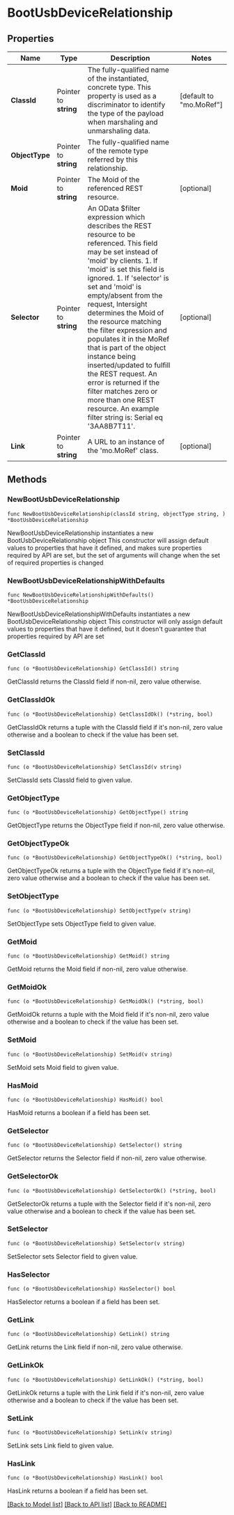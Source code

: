 # BootUsbDeviceRelationship

## Properties

Name | Type | Description | Notes
------------ | ------------- | ------------- | -------------
**ClassId** | Pointer to **string** | The fully-qualified name of the instantiated, concrete type. This property is used as a discriminator to identify the type of the payload when marshaling and unmarshaling data. | [default to "mo.MoRef"]
**ObjectType** | Pointer to **string** | The fully-qualified name of the remote type referred by this relationship. | 
**Moid** | Pointer to **string** | The Moid of the referenced REST resource. | [optional] 
**Selector** | Pointer to **string** | An OData $filter expression which describes the REST resource to be referenced. This field may be set instead of &#39;moid&#39; by clients. 1. If &#39;moid&#39; is set this field is ignored. 1. If &#39;selector&#39; is set and &#39;moid&#39; is empty/absent from the request, Intersight determines the Moid of the resource matching the filter expression and populates it in the MoRef that is part of the object instance being inserted/updated to fulfill the REST request. An error is returned if the filter matches zero or more than one REST resource. An example filter string is: Serial eq &#39;3AA8B7T11&#39;. | [optional] 
**Link** | Pointer to **string** | A URL to an instance of the &#39;mo.MoRef&#39; class. | [optional] 

## Methods

### NewBootUsbDeviceRelationship

`func NewBootUsbDeviceRelationship(classId string, objectType string, ) *BootUsbDeviceRelationship`

NewBootUsbDeviceRelationship instantiates a new BootUsbDeviceRelationship object
This constructor will assign default values to properties that have it defined,
and makes sure properties required by API are set, but the set of arguments
will change when the set of required properties is changed

### NewBootUsbDeviceRelationshipWithDefaults

`func NewBootUsbDeviceRelationshipWithDefaults() *BootUsbDeviceRelationship`

NewBootUsbDeviceRelationshipWithDefaults instantiates a new BootUsbDeviceRelationship object
This constructor will only assign default values to properties that have it defined,
but it doesn't guarantee that properties required by API are set

### GetClassId

`func (o *BootUsbDeviceRelationship) GetClassId() string`

GetClassId returns the ClassId field if non-nil, zero value otherwise.

### GetClassIdOk

`func (o *BootUsbDeviceRelationship) GetClassIdOk() (*string, bool)`

GetClassIdOk returns a tuple with the ClassId field if it's non-nil, zero value otherwise
and a boolean to check if the value has been set.

### SetClassId

`func (o *BootUsbDeviceRelationship) SetClassId(v string)`

SetClassId sets ClassId field to given value.


### GetObjectType

`func (o *BootUsbDeviceRelationship) GetObjectType() string`

GetObjectType returns the ObjectType field if non-nil, zero value otherwise.

### GetObjectTypeOk

`func (o *BootUsbDeviceRelationship) GetObjectTypeOk() (*string, bool)`

GetObjectTypeOk returns a tuple with the ObjectType field if it's non-nil, zero value otherwise
and a boolean to check if the value has been set.

### SetObjectType

`func (o *BootUsbDeviceRelationship) SetObjectType(v string)`

SetObjectType sets ObjectType field to given value.


### GetMoid

`func (o *BootUsbDeviceRelationship) GetMoid() string`

GetMoid returns the Moid field if non-nil, zero value otherwise.

### GetMoidOk

`func (o *BootUsbDeviceRelationship) GetMoidOk() (*string, bool)`

GetMoidOk returns a tuple with the Moid field if it's non-nil, zero value otherwise
and a boolean to check if the value has been set.

### SetMoid

`func (o *BootUsbDeviceRelationship) SetMoid(v string)`

SetMoid sets Moid field to given value.

### HasMoid

`func (o *BootUsbDeviceRelationship) HasMoid() bool`

HasMoid returns a boolean if a field has been set.

### GetSelector

`func (o *BootUsbDeviceRelationship) GetSelector() string`

GetSelector returns the Selector field if non-nil, zero value otherwise.

### GetSelectorOk

`func (o *BootUsbDeviceRelationship) GetSelectorOk() (*string, bool)`

GetSelectorOk returns a tuple with the Selector field if it's non-nil, zero value otherwise
and a boolean to check if the value has been set.

### SetSelector

`func (o *BootUsbDeviceRelationship) SetSelector(v string)`

SetSelector sets Selector field to given value.

### HasSelector

`func (o *BootUsbDeviceRelationship) HasSelector() bool`

HasSelector returns a boolean if a field has been set.

### GetLink

`func (o *BootUsbDeviceRelationship) GetLink() string`

GetLink returns the Link field if non-nil, zero value otherwise.

### GetLinkOk

`func (o *BootUsbDeviceRelationship) GetLinkOk() (*string, bool)`

GetLinkOk returns a tuple with the Link field if it's non-nil, zero value otherwise
and a boolean to check if the value has been set.

### SetLink

`func (o *BootUsbDeviceRelationship) SetLink(v string)`

SetLink sets Link field to given value.

### HasLink

`func (o *BootUsbDeviceRelationship) HasLink() bool`

HasLink returns a boolean if a field has been set.


[[Back to Model list]](../README.md#documentation-for-models) [[Back to API list]](../README.md#documentation-for-api-endpoints) [[Back to README]](../README.md)


